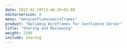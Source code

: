 ```yaml
---
date: 2017-01-19T13:46:35+02:00
editorversion: 4
menu: "menuconfluencewireframes"
product: "Balsamiq Wireframes for Confluence Server"
title: "Sharing and Reviewing"
weight: 2240
include: sharing
---
```


